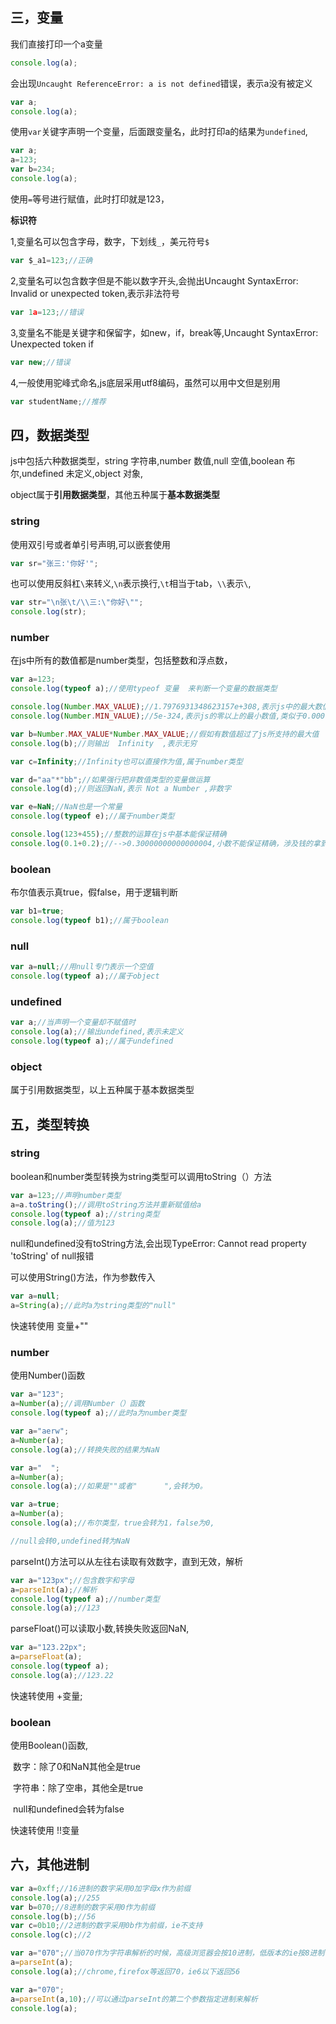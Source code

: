 ## 三，变量

我们直接打印一个a变量

```javascript
console.log(a);
```

会出现`Uncaught ReferenceError: a is not defined`错误，表示a没有被定义

```javascript
var a;
console.log(a);
```

使用`var`关键字声明一个变量，后面跟变量名，此时打印a的结果为`undefined`,

```javascript
var a;
a=123;
var b=234;
console.log(a);
```

使用`=`等号进行赋值，此时打印就是123，

**标识符**

1,变量名可以包含字母，数字，下划线`_`，美元符号`$`

```javascript
var $_a1=123;//正确
```

2,变量名可以包含数字但是不能以数字开头,会抛出Uncaught SyntaxError: Invalid or unexpected token,表示非法符号

```javascript
var 1a=123;//错误
```

3,变量名不能是关键字和保留字，如new，if，break等,Uncaught SyntaxError: Unexpected token if

```javascript
var new;//错误
```

4,一般使用驼峰式命名,js底层采用utf8编码，虽然可以用中文但是别用

```javascript
var studentName;//推荐
```

## 四，数据类型

js中包括六种数据类型，string 字符串,number 数值,null 空值,boolean 布尔,undefined 未定义,object 对象,

object属于**引用数据类型**，其他五种属于**基本数据类型**

### string

使用双引号或者单引号声明,可以嵌套使用

```javascript
var sr="张三:'你好'";
```

也可以使用反斜杠`\`来转义,`\n`表示换行,`\t`相当于tab，`\\`表示`\`,

```javascript
var str="\n张\t/\\三:\"你好\"";
console.log(str);
```

### number

在js中所有的数值都是number类型，包括整数和浮点数，

```javascript
var a=123;
console.log(typeof a);//使用typeof 变量  来判断一个变量的数据类型

console.log(Number.MAX_VALUE);//1.7976931348623157e+308,表示js中的最大数值
console.log(Number.MIN_VALUE);//5e-324,表示js的零以上的最小数值,类似于0.000...22;

var b=Number.MAX_VALUE*Number.MAX_VALUE;//假如有数值超过了js所支持的最大值
console.log(b);//则输出  Infinity  ,表示无穷

var c=Infinity;//Infinity也可以直接作为值,属于number类型

var d="aa"*"bb";//如果强行把非数值类型的变量做运算
console.log(d);//则返回NaN,表示 Not a Number ,非数字

var e=NaN;//NaN也是一个常量
console.log(typeof e);//属于number类型

console.log(123+455);//整数的运算在js中基本能保证精确
console.log(0.1+0.2);//-->0.30000000000000004,小数不能保证精确，涉及钱的拿到服务器处理
```

### boolean

布尔值表示真true，假false，用于逻辑判断

```javascript
var b1=true;
console.log(typeof b1);//属于boolean
```

### null

```javascript
var a=null;//用null专门表示一个空值
console.log(typeof a);//属于object
```

### undefined

```javascript
var a;//当声明一个变量却不赋值时
console.log(a);//输出undefined,表示未定义
console.log(typeof a);//属于undefined
```

### object

属于引用数据类型，以上五种属于基本数据类型

## 五，类型转换

### string

boolean和number类型转换为string类型可以调用toString（）方法

```javascript
var a=123;//声明number类型
a=a.toString();//调用toString方法并重新赋值给a
console.log(typeof a);//string类型
console.log(a);//值为123
```

null和undefined没有toString方法,会出现TypeError: Cannot read property 'toString' of null报错

可以使用String()方法，作为参数传入

```javascript
var a=null;
a=String(a);//此时a为string类型的"null"
```

快速转使用  变量+""

### number

使用Number()函数

```javascript
var a="123";
a=Number(a);//调用Number（）函数
console.log(typeof a);//此时a为number类型

var a="aerw";
a=Number(a);
console.log(a);//转换失败的结果为NaN

var a="  ";
a=Number(a);
console.log(a);//如果是""或者"      ",会转为0。

var a=true;
a=Number(a);
console.log(a);//布尔类型，true会转为1，false为0,

//null会转0,undefined转为NaN
```

parseInt()方法可以从左往右读取有效数字，直到无效，解析

```javascript
var a="123px";//包含数字和字母
a=parseInt(a);//解析
console.log(typeof a);//number类型
console.log(a);//123
```

parseFloat()可以读取小数,转换失败返回NaN,

```javascript
var a="123.22px";
a=parseFloat(a);
console.log(typeof a);
console.log(a);//123.22
```

快速转使用   +变量;

### boolean

使用Boolean()函数,

​	数字：除了0和NaN其他全是true

​	字符串：除了空串，其他全是true

​	null和undefined会转为false

快速转使用   !!变量

## 六，其他进制

```javascript
var a=0xff;//16进制的数字采用0加字母x作为前缀
console.log(a);//255
var b=070;//8进制的数字采用0作为前缀
console.log(b);//56
var c=0b10;//2进制的数字采用0b作为前缀，ie不支持
console.log(c);//2

var a="070";//当070作为字符串解析的时候，高级浏览器会按10进制，低版本的ie按8进制
a=parseInt(a);
console.log(a);//chrome,firefox等返回70，ie6以下返回56

var a="070";
a=parseInt(a,10);//可以通过parseInt的第二个参数指定进制来解析
console.log(a);
```

## 
